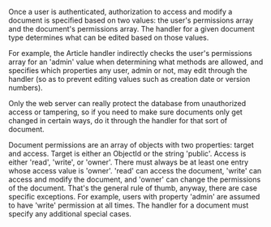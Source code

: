 Once a user is authenticated, authorization to access and modify a document is specified based on two values: the user's permissions array and the document's permissions array. The handler for a given document type determines what can be edited based on those values.

For example, the Article handler indirectly checks the user's permissions array for an 'admin' value when determining what methods are allowed, and specifies which properties any user, admin or not, may edit through the handler (so as to prevent editing values such as creation date or version numbers).

Only the web server can really protect the database from unauthorized access or tampering, so if you need to make sure documents only get changed in certain ways, do it through the handler for that sort of document.

Document permissions are an array of objects with two properties: target and access. Target is either an ObjectId or the string 'public'. Access is either 'read', 'write', or 'owner'. There must always be at least one entry whose access value is 'owner'. 'read' can access the document, 'write' can access and modify the document, and 'owner' can change the permissions of the document. That's the general rule of thumb, anyway, there are case specific exceptions. For example, users with property 'admin' are assumed to have 'write' permission at all times. The handler for a document must specify any additional special cases.